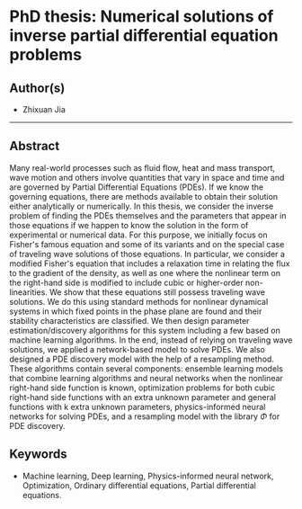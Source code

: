 PhD thesis: Numerical solutions of inverse partial differential equation problems
========================

## Author(s)
*   Zhixuan Jia

--------------------------------------------------------------------------------

## Abstract
Many real-world processes such as fluid flow, heat and mass transport, wave motion and others involve quantities that vary in space and time and are governed by Partial Differential Equations (PDEs). If we know the governing equations, there are methods available to obtain their solution either analytically or numerically. In this thesis, we consider the inverse problem of finding the PDEs themselves and the parameters that appear in those equations if we happen to know the solution in the form of experimental or numerical data. For this purpose, we initially focus on Fisher's famous equation and some of its variants and on the special case of traveling wave solutions of those equations. In particular, we consider a modified Fisher's equation that includes a relaxation time in relating the flux to the gradient of the density, as well as one where the nonlinear term on the right-hand side is modified to include cubic or higher-order non-linearities. We show that these equations still possess traveling wave solutions. We do this using standard methods for nonlinear dynamical systems in which fixed points in the phase plane are found and their stability characteristics are classified. We then design parameter estimation/discovery algorithms for this system including a few based on machine learning algorithms. In the end, instead of relying on traveling wave solutions, we applied a network-based model to solve PDEs. We also designed a PDE discovery model with the help of a resampling method. These algorithms contain several components: ensemble learning models that combine learning algorithms and neural networks when the nonlinear right-hand side function is known, optimization problems for both cubic right-hand side functions with an extra unknown parameter and general functions with k extra unknown parameters, physics-informed neural networks for solving PDEs, and a resampling model with the library $\Phi$ for PDE discovery.

## Keywords

*   Machine learning, Deep learning, Physics-informed neural network, Optimization, Ordinary differential equations, Partial differential equations.
